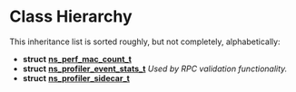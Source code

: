 
# Class Hierarchy

This inheritance list is sorted roughly, but not completely, alphabetically:


* **struct** [**ns\_perf\_mac\_count\_t**](structns__perf__mac__count__t.md) 
* **struct** [**ns\_profiler\_event\_stats\_t**](structns__profiler__event__stats__t.md) _Used by RPC validation functionality._ 
* **struct** [**ns\_profiler\_sidecar\_t**](structns__profiler__sidecar__t.md) 


